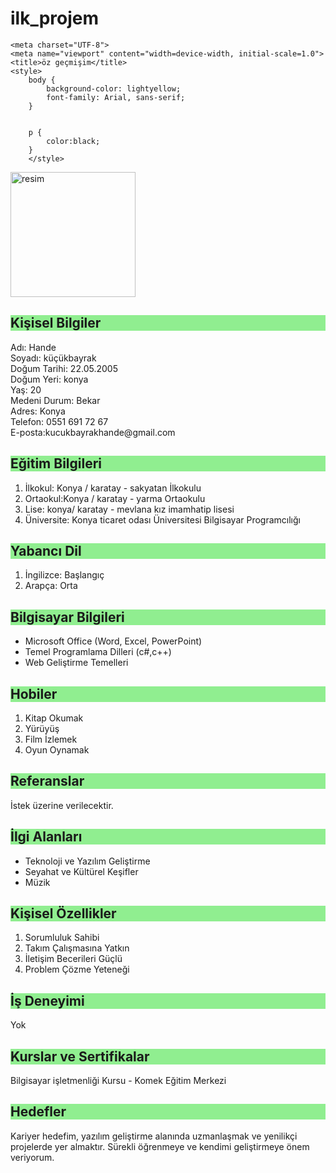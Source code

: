 # ilk_projem
<!DOCTYPE html>
<html lang="en">
<head>
  
    <meta charset="UTF-8">
    <meta name="viewport" content="width=device-width, initial-scale=1.0">
    <title>öz geçmişim</title>
    <style>
        body {
            background-color: lightyellow;
            font-family: Arial, sans-serif;
        }
        
                   
        p {
            color:black;
        }
        </style>
        
</head>
<body>
   <img src="resim2.jpg" alt="resim" width="200" height="200">
    <h2 style="background: lightgreen;"> Kişisel Bilgiler</h2>
    <p>Adı: Hande<br>
    Soyadı: küçükbayrak<br>
    Doğum Tarihi: 22.05.2005<br>
    Doğum Yeri: konya<br>
   Yaş: 20<br>
    Medeni Durum: Bekar<br>
    Adres: Konya<br>
    Telefon: 0551 691 72 67<br>
   E-posta:kucukbayrakhande@gmail.com</p>
    <h2 style="background: lightgreen;">Eğitim Bilgileri</h2>
    <ol>
        <li>İlkokul:  Konya / karatay - sakyatan İlkokulu</li>
        <li>Ortaokul:Konya / karatay - yarma Ortaokulu</li>
        <li>Lise: konya/ karatay - mevlana kız imamhatip lisesi</li>
        <li>Üniversite:  Konya ticaret odası Üniversitesi Bilgisayar Programcılığı</li>
    </ol>
    <h2 style="background: lightgreen;">Yabancı Dil</h2>
   <ol>
    <li>İngilizce: Başlangıç</li>
    <li>Arapça: Orta</li>
   </ol>
    <h2 style="background: lightgreen;">Bilgisayar Bilgileri</h2>
  <ul>
    <li>Microsoft Office (Word, Excel, PowerPoint)</li>
    <li>Temel Programlama Dilleri (c#,c++)</li>
    <li>Web Geliştirme Temelleri</li>
    </ul>
    <h2 style="background: lightgreen;">Hobiler</h2>
    <ol>
        <li>Kitap Okumak</li>
        <li>Yürüyüş</li>
        <li>Film İzlemek</li>
        <li>Oyun Oynamak</li>
    </ol>
    <h2 style="background: lightgreen;">Referanslar</h2>
    <p>İstek üzerine verilecektir.</p>
    <h2 style="background: lightgreen;">İlgi Alanları</h2>
   <ul>
    <li>Teknoloji ve Yazılım Geliştirme</li>
    <li>Seyahat ve Kültürel Keşifler</li>
    <li>Müzik </li>
   </ul>
    <h2 style="background: lightgreen;">Kişisel Özellikler</h2>
    <ol>
        <li>Sorumluluk Sahibi</li>
        <li>Takım Çalışmasına Yatkın</li>
        <li>İletişim Becerileri Güçlü</li>
        <li>Problem Çözme Yeteneği</li>
    </ol>
    <h2 style="background: lightgreen;">İş Deneyimi</h2>
    <p>Yok</p>
    <h2 style="background: lightgreen;">Kurslar ve Sertifikalar</h2>
    <p>Bilgisayar işletmenliği  Kursu - Komek Eğitim Merkezi</p>
    <h2 style="background: lightgreen;">Hedefler</h2>
    <p>Kariyer hedefim, yazılım geliştirme alanında uzmanlaşmak ve yenilikçi projelerde yer almaktır. Sürekli öğrenmeye ve kendimi geliştirmeye önem veriyorum.</p>   

</body>
</html>

